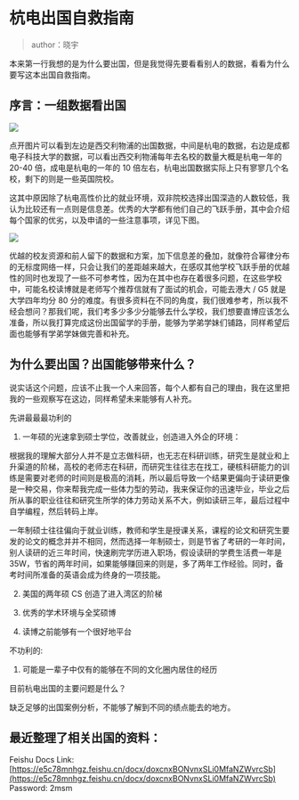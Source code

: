 # 杭电出国自救指南

> author：晓宇

本来第一行我想的是为什么要出国，但是我觉得先要看看别人的数据，看看为什么要写这本出国自救指南。

## 序言：一组数据看出国

![](https://cdn.xyxsw.site/boxcndFjrKQMhZJsH1vN1fEfaQb.png)

点开图片可以看到左边是西交利物浦的出国数据，中间是杭电的数据，右边是成都电子科技大学的数据，可以看出西交利物浦每年去名校的数量大概是杭电一年的 20-40 倍，成电是杭电的一年的 10 倍左右，杭电出国数据实际上只有寥寥几个名校，剩下的则是一些英国院校。

这其中原因除了杭电高性价比的就业环境，双非院校选择出国深造的人数较低，我认为比较还有一点则是信息差。优秀的大学都有他们自己的飞跃手册，其中会介绍每个国家的优劣，以及申请的一些注意事项，详见下图。

![](https://cdn.xyxsw.site/boxcnKMzGr9LSrXWmKxa1lSM1zJ.png)

优越的校友资源和前人留下的数据和方案，加下信息差的叠加，就像符合幂律分布的无标度网络一样，只会让我们的差距越来越大，在感叹其他学校飞跃手册的优越性的同时也发现了一些不可参考性，因为在其中也存在着很多问题，在这些学校中，可能名校读博就是老师写个推荐信就有了面试的机会，可能去港大 / G5 就是大学四年均分 80 分的难度。有很多资料在不同的角度，我们很难参考，所以我不经会想问？那我们呢，我们考多少多少分能够去什么学校，我们想要直博应该怎么准备，所以我打算完成这份出国留学的手册，能够为学弟学妹们铺路，同样希望后面也能够有学弟学妹做完善和补充。

## 为什么要出国？出国能够带来什么？

说实话这个问题，应该不止我一个人来回答，每个人都有自己的理由，我在这里把我的一些观察写在这边，同样希望未来能够有人补充。

先讲最最最功利的

1. 一年硕的光速拿到硕士学位，改善就业，创造进入外企的环境：

根据我的理解大部分人并不是立志做科研，也无志在科研训练，研究生是就业和上升渠道的阶梯，高校的老师志在科研，而研究生往往志在找工，硬核科研能力的训练是需要对老师的时间则是极高的消耗，所以最后导致一个结果更偏向于读研更像是一种交易，你来帮我完成一些体力型的劳动，我来保证你的迅速毕业，毕业之后所从事的职业往往和研究生所学的体力劳动关系不大，例如读研三年，最后过程中自学编程，然后转码上岸。

一年制硕士往往偏向于就业训练，教师和学生是授课关系，课程的论文和研究生要发的论文的概念并并不相同，然而选择一年制硕士，则是节省了考研的一年时间，别人读研的近三年时间，快速刷完学历进入职场，假设读研的学费生活费一年是 35W，节省的两年时间，如果能够赚回来的则是，多了两年工作经验。同时，备考时间所准备的英语会成为终身的一项技能。

2. 美国的两年硕 CS 创造了进入湾区的阶梯

3. 优秀的学术环境与全奖硕博

4. 读博之前能够有一个很好地平台

不功利的:

1. 可能是一辈子中仅有的能够在不同的文化圈内居住的经历

目前杭电出国的主要问题是什么？

缺乏足够的出国案例分析，不能够了解到不同的绩点能去的地方。

## 最近整理了相关出国的资料：

Feishu Docs Link: [https://e5c78mnhgz.feishu.cn/docx/doxcnxBONvnxSLi0MfaNZWvrcSb](https://e5c78mnhgz.feishu.cn/docx/doxcnxBONvnxSLi0MfaNZWvrcSb) Password: 2msm
